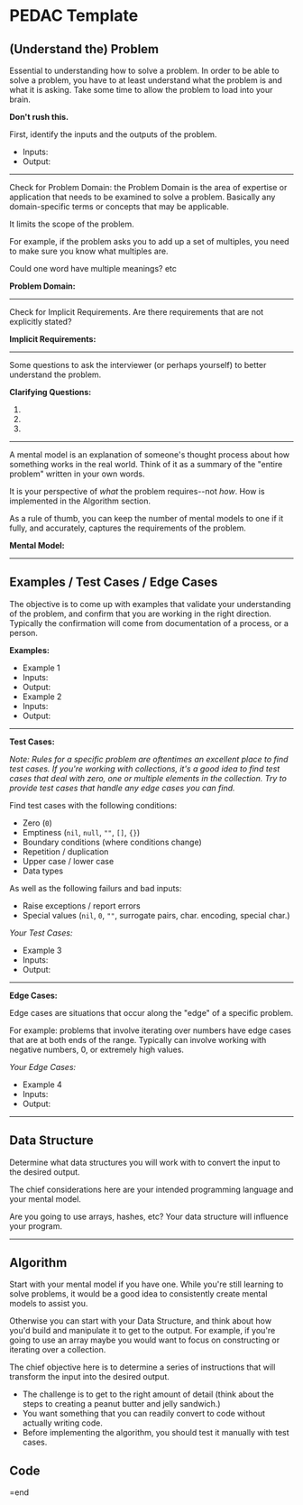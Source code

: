PEDAC Template
==============

(Understand the) Problem
------------------------

Essential to understanding how to solve a problem. In order to be able to solve
a problem, you have to at least understand what the problem is and what it is
asking. Take some time to allow the problem to load into your brain.

**Don't rush this.**

First, identify the inputs and the outputs of the problem.

-  Inputs:
-  Output:

---

Check for Problem Domain: the Problem Domain is the area of expertise or
application that needs to be examined to solve a problem. Basically any
domain-specific terms or concepts that may be applicable.

It limits the scope of the problem.

For example, if the problem asks you to add up a set of multiples, you need to
make sure you know what multiples are.

Could one word have multiple meanings? etc

**Problem Domain:**

---

Check for Implicit Requirements. Are there requirements that are not explicitly
stated?

**Implicit Requirements:**

---

Some questions to ask the interviewer (or perhaps yourself) to better understand
the problem.

**Clarifying Questions:**

1.
2.
3.

---

A mental model is an explanation of someone's thought process about how
something works in the real world. Think of it as a summary of the "entire
problem" written in your own words.

It is your perspective of *what* the problem requires--not *how*. How is
implemented in the Algorithm section.

As a rule of thumb, you can keep the number of mental models to one if it fully,
and accurately, captures the requirements of the problem.

**Mental Model:**

---

Examples / Test Cases / Edge Cases
----------------------------------

The objective is to come up with examples that validate your understanding of
the problem, and confirm that you are working in the right direction. Typically
the confirmation will come from documentation of a process, or a person.

**Examples:**

-  Example 1
  -  Inputs:
  -  Output:
-  Example 2
  -  Inputs:
  -  Output:

---

**Test Cases:**

*Note: Rules for a specific problem are oftentimes an excellent place to find
test cases. If you're working with collections, it's a good idea to find test
cases that deal with zero, one or multiple elements in the collection. Try to
provide test cases that handle any edge cases you can find.*

Find test cases with the following conditions:

-  Zero (`0`)
-  Emptiness (`nil`, `null`, `""`, `[]`, `{}`)
-  Boundary conditions (where conditions change)
-  Repetition / duplication
-  Upper case / lower case
-  Data types

As well as the following failurs and bad inputs:

-  Raise exceptions / report errors
-  Special values (`nil`, `0`, `""`, surrogate pairs, char. encoding, special
   char.)

_Your Test Cases:_

-  Example 3
  -  Inputs:
  -  Output:

---

**Edge Cases:**

Edge cases are situations that occur along the "edge" of a specific problem.

For example: problems that involve iterating over numbers have edge cases that
are at both ends of the range. Typically can involve working with negative
numbers, 0, or extremely high values.

_Your Edge Cases:_

-  Example 4
  -  Inputs:
  -  Output:

---

Data Structure
--------------

Determine what data structures you will work with to convert the input to the
desired output.

The chief considerations here are your intended programming language and your
mental model.

Are you going to use arrays, hashes, etc? Your data structure will influence
your program.

---

Algorithm
---------

Start with your mental model if you have one. While you're still learning to
solve problems, it would be a good idea to consistently create mental models to
assist you.

Otherwise you can start with your Data Structure, and think about how you'd
build and manipulate it to get to the output. For example, if you're going to
use an array maybe you would want to focus on constructing or iterating over a
collection.

The chief objective here is to determine a series of instructions that will
transform the input into the desired output.

-  The challenge is to get to the right amount of detail (think about the steps
   to creating a peanut butter and jelly sandwich.)
-  You want something that you can readily convert to code without actually
   writing code.
-  Before implementing the algorithm, you should test it manually with test
   cases.

Code
----

=end
